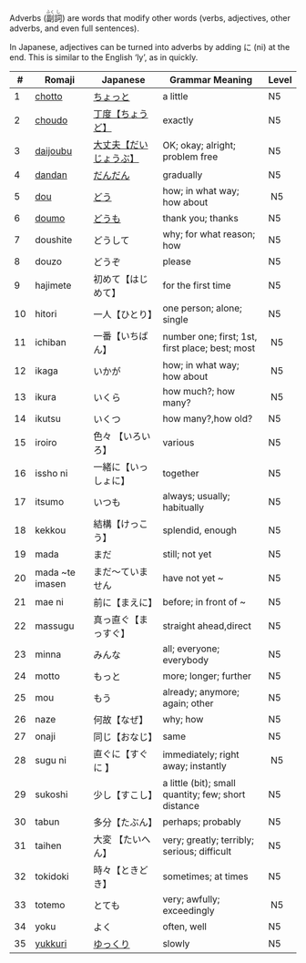 Adverbs (<ruby>副<rt>ふく</rt>詞<rt>し</rt></ruby>) are words that modify other words (verbs, adjectives, other adverbs, and even full sentences).

In Japanese, adjectives can be turned into adverbs by adding に (ni) at the end. This is similar to the English ‘ly’, as in quickly.

|#|	Romaji|	Japanese|	Grammar Meaning|	Level|
| --- | --- | --- | --- | --- |
|1|[chotto](chotto.md)| [ちょっと](chotto.md)|a little|	N5|
|2|[choudo](choudo.md)|[丁度【ちょうど】](choudo.md)|exactly|	N5|
|3|[daijoubu](daijoubu.md)|[大丈夫【だいじょうぶ】](daijoubu.md)|OK; okay; alright; problem free|	N5|
|4|[dandan](dandan.md)|[だんだん](dandan.md)|gradually|	N5|
|5|[dou](dou.md)|[どう](dou.md)|how; in what way; how about|​	N5|
|6|[doumo](doumo.md)|[どうも](doumo.md)|thank you; thanks|	N5|
|7|doushite|どうして|why; for what reason; how|	N5|
|8|douzo|どうぞ|please|	N5|
|9|hajimete|初めて【はじめて】|for the first time|	N5|
|10|hitori|一人【ひとり】|one person​; alone; single|	N5|
|11|ichiban|一番【いちばん】|number one; first; 1st, first place​; best; most|​	N5|
|12|ikaga|いかが|how; in what way; how about|​	N5|
|13|ikura|いくら|how much?; how many?|​	N5|
|14|ikutsu|いくつ|how many?,how old?|N5|
|15|iroiro|色々 【いろいろ】|various|	N5|
|16|issho ni|一緒に【いっしょに】|together|	N5|
|17|itsumo|いつも|always; usually; habitually|	N5|
|18|kekkou|結構【けっこう】|splendid, enough|	N5|
|19|mada|まだ|still; not yet|	N5|
|20|mada ~te imasen|まだ～ていません|have not yet ~|	N5|
|21|mae ni|前に【まえに】|before; in front of ~|	N5|
|22|massugu|真っ直ぐ【まっすぐ】|straight ahead,direct|	N5|
|23|minna|みんな|all; everyone; everybody|	N5|
|24|motto|もっと|more; longer; further|	N5|
|25|mou|もう|already; anymore; again; other|	N5|
|26|naze|何故【なぜ】|why; how|	N5|
|27|onaji|同じ【おなじ】|same|	N5|
|28|sugu ni|直ぐに【すぐに 】|immediately; right away; instantly|​	N5|
|29|sukoshi|少し【すこし】|a little (bit); small quantity; few; short distance|	N5|
|30|tabun|多分【たぶん】|perhaps; probably|	N5|
|31|taihen|大変 【たいへん】|very; greatly; terribly; serious; difficult|	N5|
|32|tokidoki|時々【ときどき】|sometimes; at times|	N5|
|33|totemo|とても|very; awfully; exceedingly|​	N5|
|34|yoku|よく|often, well|	N5|
|35|[yukkuri](yukkuri.md)|[ゆっくり](yukkuri.md)|slowly|	N5|